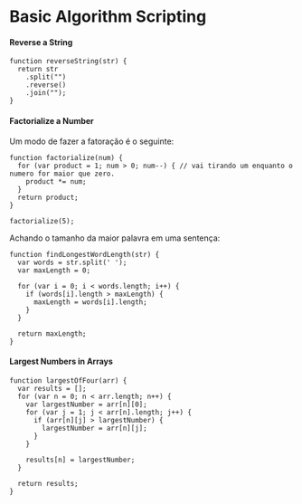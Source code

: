 #  Basic Algorithm Scripting

#### Reverse a String

```
function reverseString(str) {
  return str
    .split("")
    .reverse()
    .join("");
}
```

#### Factorialize a Number

Um modo de fazer a fatoração é o seguinte:

```
function factorialize(num) {
  for (var product = 1; num > 0; num--) { // vai tirando um enquanto o numero for maior que zero.
    product *= num;
  }
  return product;
}

factorialize(5);

```

Achando o tamanho da maior palavra em uma sentença:
```
function findLongestWordLength(str) {
  var words = str.split(' ');
  var maxLength = 0;

  for (var i = 0; i < words.length; i++) {
    if (words[i].length > maxLength) {
      maxLength = words[i].length;
    }
  }

  return maxLength;
}
```

#### Largest Numbers in Arrays
```
function largestOfFour(arr) {
  var results = [];
  for (var n = 0; n < arr.length; n++) {
    var largestNumber = arr[n][0];
    for (var j = 1; j < arr[n].length; j++) {
      if (arr[n][j] > largestNumber) {
        largestNumber = arr[n][j];
      }
    }

    results[n] = largestNumber;
  }

  return results;
}
```
